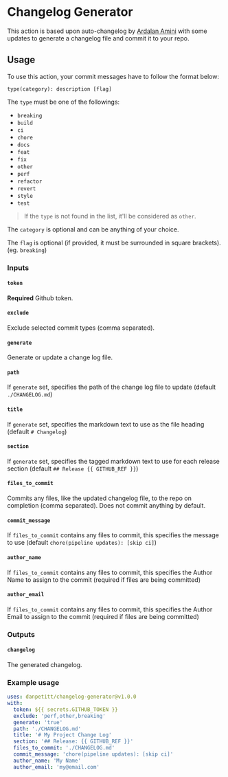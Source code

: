 # Changelog Generator

This action is based upon auto-changelog by [Ardalan Amini](https://github.com/ardalanamini/auto-changelog) with some updates to generate a changelog file and commit it to your repo.

## Usage

To use this action, your commit messages have to follow the format below:

```git
type(category): description [flag]
```

The `type` must be one of the followings:

* `breaking`
* `build`
* `ci`
* `chore`
* `docs`
* `feat`
* `fix`
* `other`
* `perf`
* `refactor`
* `revert`
* `style`
* `test`

> If the `type` is not found in the list, it'll be considered as `other`.

The `category` is optional and can be anything of your choice.

The `flag` is optional (if provided, it must be surrounded in square brackets). (eg. `breaking`)

### Inputs

#### `token`

**Required** Github token.

#### `exclude`

Exclude selected commit types (comma separated).

#### `generate`

Generate or update a change log file.

#### `path`

If `generate` set, specifies the path of the change log file to update (default `./CHANGELOG.md`)

#### `title`

If `generate` set, specifies the markdown text to use as the file heading (default `# Changelog`)

#### `section`

If `generate` set, specifies the tagged markdown text to use for each release section (default `## Release {{ GITHUB_REF }}`)

#### `files_to_commit`

Commits any files, like the updated changelog file, to the repo on completion (comma separated). Does not commit anything by default.

#### `commit_message`

If `files_to_commit` contains any files to commit, this specifies the message to use (default `chore(pipeline updates): [skip ci]`)

#### `author_name`

If `files_to_commit` contains any files to commit, this specifies the Author Name to assign to the commit (required if files are being committed)

#### `author_email`

If `files_to_commit` contains any files to commit, this specifies the Author Email to assign to the commit (required if files are being committed)

### Outputs

#### `changelog`

The generated changelog.

### Example usage

```yaml
uses: danpetitt/changelog-generator@v1.0.0
with:
  token: ${{ secrets.GITHUB_TOKEN }}
  exclude: 'perf,other,breaking'
  generate: 'true'
  path: './CHANGELOG.md'
  title: '# My Project Change Log'
  section: '## Release: {{ GITHUB_REF }}'
  files_to_commit: './CHANGELOG.md'
  commit_message: 'chore(pipeline updates): [skip ci]'
  author_name: 'My Name'
  author_email: 'my@email.com'
```
